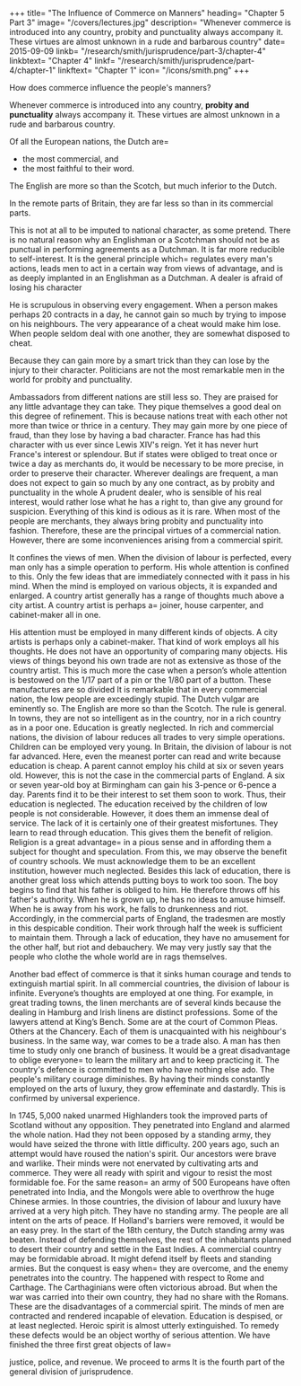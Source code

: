 +++
title=  "The Influence of Commerce on Manners"
heading=  "Chapter 5 Part 3"
image=  "/covers/lectures.jpg"
description=  "Whenever commerce is introduced into any country, probity and punctuality always accompany it. These virtues are almost unknown in a rude and barbarous country"
date=  2015-09-09
linkb=  "/research/smith/jurisprudence/part-3/chapter-4"
linkbtext=  "Chapter 4"
linkf=  "/research/smith/jurisprudence/part-4/chapter-1"
linkftext=  "Chapter 1"
icon=  "/icons/smith.png"
+++


How does commerce influence the people's manners?

Whenever commerce is introduced into any country, **probity and punctuality** always accompany it. These virtues are almost unknown in a rude and barbarous country.

Of all the European nations, the Dutch are= 
- the most commercial, and
- the most faithful to their word.

The English are more so than the Scotch, but much inferior to the Dutch.

In the remote parts of Britain, they are far less so than in its commercial parts.

This is not at all to be imputed to national character, as some pretend.
There is no natural reason why an Englishman or a Scotchman should not be as punctual in performing agreements as a Dutchman.
It is far more reducible to self-interest.
It is the general principle which= 
regulates every man's actions,
leads men to act in a certain way from views of advantage, and
is as deeply implanted in an Englishman as a Dutchman.
A dealer is afraid of losing his character

He is scrupulous in observing every engagement.
When a person makes perhaps 20 contracts in a day, he cannot gain so much by trying to impose on his neighbours.
The very appearance of a cheat would make him lose.
When people seldom deal with one another, they are somewhat disposed to cheat.

Because they can gain more by a smart trick than they can lose by the injury to their character.
Politicians are not the most remarkable men in the world for probity and punctuality.

Ambassadors from different nations are still less so.
They are praised for any little advantage they can take.
They pique themselves a good deal on this degree of refinement.
This is because nations treat with each other not more than twice or thrice in a century.
They may gain more by one piece of fraud, than they lose by having a bad character.
France has had this character with us ever since Lewis XIV's reign.
Yet it has never hurt France's interest or splendour.
But if states were obliged to treat once or twice a day as merchants do, it would be necessary to be more precise, in order to preserve their character.
Wherever dealings are frequent, a man does not expect to gain so much by any one contract, as by probity and punctuality in the whole 
A prudent dealer, who is sensible of his real interest, would rather lose what he has a right to, than give any ground for suspicion.
Everything of this kind is odious as it is rare.
When most of the people are merchants, they always bring probity and punctuality into fashion.
Therefore, these are the principal virtues of a commercial nation.
However, there are some inconveniences arising from a commercial spirit.

It confines the views of men.
When the division of labour is perfected, every man only has a simple operation to perform.
His whole attention is confined to this.
Only the few ideas that are immediately connected with it pass in his mind.
When the mind is employed on various objects, it is expanded and enlarged.
A country artist generally has a range of thoughts much above a city artist.
A country artist is perhaps a= 
joiner,
house carpenter, and
cabinet-maker all in one.

His attention must be employed in many different kinds of objects.
A city artists is perhaps only a cabinet-maker.
That kind of work employs all his thoughts.
He does not have an opportunity of comparing many objects.
His views of things beyond his own trade are not as extensive as those of the country artist.
This is much more the case when a person’s whole attention is bestowed on the 1/17 part of a pin or the 1/80 part of a button.
These manufactures are so divided
It is remarkable that in every commercial nation, the low people are exceedingly stupid.
The Dutch vulgar are eminently so.
The English are more so than the Scotch.
The rule is general.
In towns, they are not so intelligent as in the country, nor in a rich country as in a poor one.
Education is greatly neglected.
In rich and commercial nations, the division of labour reduces all trades to very simple operations.
Children can be employed  very young.
In Britain, the division of labour is not far advanced.
Here, even the meanest porter can read and write because education is cheap.
A parent cannot employ his child at six or seven years old.
However, this is not the case in the commercial parts of England.
A six or seven year-old boy at Birmingham can gain his 3-pence or 6-pence a day.
Parents find it to be their interest to set them soon to work.
Thus, their education is neglected.
The education received by the children of low people is not considerable.
However, it does them an immense deal of service.
The lack of it is certainly one of their greatest misfortunes.
They learn to read through education.
This gives them the benefit of religion.
Religion is a great advantage= 
in a pious sense and
in affording them a subject for thought and speculation.
From this, we may observe the benefit of country schools.
We must acknowledge them to be an excellent institution, however much neglected.
Besides this lack of education, there is another great loss which attends putting boys to work too soon.
The boy begins to find that his father is obliged to him.
He therefore throws off his father's authority.
When he is grown up, he has no ideas to amuse himself.
When he is away from his work, he falls to drunkenness and riot.
Accordingly, in the commercial parts of England, the tradesmen are mostly in this despicable condition.
Their work through half the week is sufficient to maintain them.
Through a lack of education, they have no amusement for the other half, but riot and debauchery.
We may very justly say that the people who clothe the whole world are in rags themselves.
 
Another bad effect of commerce is that it sinks human courage and tends to extinguish martial spirit.
In all commercial countries, the division of labour is infinite.
Everyone’s thoughts are employed at one thing.
For example, in great trading towns, the linen merchants are of several kinds because the dealing in Hamburg and Irish linens are distinct professions.
Some of the lawyers attend at King’s Bench.
Some are at the court of Common Pleas.
Others at the Chancery.
Each of them is unacquainted with his neighbour's business.
In the same way, war comes to be a trade also.
A man has then time to study only one branch of business.
It would be a great disadvantage to oblige everyone= 
to learn the military art and
to keep practicing it.
The country's defence is committed to men who have nothing else ado.
The people's military courage diminishes.
By having their minds constantly employed on the arts of luxury, they grow effeminate and dastardly.
This is confirmed by universal experience.

In 1745, 5,000 naked unarmed Highlanders took the improved parts of Scotland without any opposition.
They penetrated into England and alarmed the whole nation.
Had they not been opposed by a standing army, they would have seized the throne with little difficulty.
200 years ago, such an attempt would have roused the nation's spirit.
Our ancestors were brave and warlike.
Their minds were not enervated by cultivating arts and commerce.
They were all ready with spirit and vigour to resist the most formidable foe.
For the same reason= 
an army of 500 Europeans have often penetrated into India, and
the Mongols were able to overthrow the huge Chinese armies.
In those countries, the division of labour and luxury have arrived at a very high pitch.
They have no standing army.
The people are all intent on the arts of peace.
If Holland's barriers were removed, it would be an easy prey.
In the start of the 18th century, the Dutch standing army was beaten.
Instead of defending themselves, the rest of the inhabitants planned to  desert their country and settle in the East Indies.
A commercial country may be formidable abroad.
It might defend itself by fleets and standing armies.
But the conquest is easy when= 
they are overcome, and
the enemy penetrates into the country.
The happened with respect to Rome and Carthage.
The Carthaginians were often victorious abroad.
But when the war was carried into their own country, they had no share with the Romans.
These are the disadvantages of a commercial spirit.
The minds of men are contracted and rendered incapable of elevation.
Education is despised, or at least neglected.
Heroic spirit is almost utterly extinguished.
To remedy these defects would be an object worthy of serious attention.
We have finished the three first great objects of law= 

justice,
police, and
revenue.
We proceed to arms
It is the fourth part of the general division of jurisprudence.

